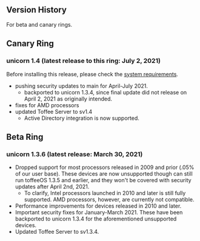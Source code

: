 ## Version History
For beta and canary rings.

## Canary Ring
### unicorn 1.4 (latest release to this ring: July 2, 2021)
Before installing this release, please check the [system requirements](https://github.com/onetwentyfour/unicorndocs/blob/main/system-compatibility.md).
- pushing security updates to main for April-July 2021.
  - backported to unicorn 1.3.4, since final update did not release on April 2, 2021 as originally intended.
- fixes for AMD processors
- updated Toffee Server to sv1.4
  - Active Directory integration is now supported.

## Beta Ring
### unicorn 1.3.6 (latest release: March 30, 2021)
- Dropped support for most processors released in 2009 and prior (.05% of our user base). These devices are now unsupported though can still run toffeeOS 1.3.5 and earlier, and they won't be covered with security updates after April 2nd, 2021.
  - To clarify, Intel processors launched in 2010 and later is still fully supported. AMD processors, however, are currently not compatible.
- Performance improvements for devices released in 2010 and later.
- Important security fixes for January-March 2021. These have been backported to unicorn 1.3.4 for the aforementioned unsupported devices.
- Updated Toffee Server to sv1.3.4.
